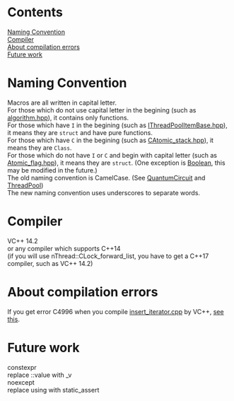# Contents
[Naming Convention](https://github.com/Fdhvdu/lib/blob/master/README.md#naming-convention)<br>
[Compiler](https://github.com/Fdhvdu/lib/blob/master/README.md#compiler)<br>
[About compilation errors](https://github.com/Fdhvdu/lib/blob/master/README.md#about-compilation-errors)<br>
[Future work](https://github.com/Fdhvdu/lib/blob/master/README.md#future-work)
# Naming Convention
Macros are all written in capital letter.<br>
For those which do not use capital letter in the begining (such as [algorithm.hpp](header/algorithm/algorithm.hpp)), it contains only functions.<br>
For those which have `I` in the begining (such as [IThreadPoolItemBase.hpp](https://github.com/Fdhvdu/ThreadPool/blob/master/header/IThreadPoolItemBase.hpp)), it means they are `struct` and have pure functions.<br>
For those which have `C` in the begining (such as [CAtomic_stack.hpp](header/thread/CAtomic_stack.hpp)), it means they are `Class`.<br>
For those which do not have `I` or `C` and begin with capital letter (such as [Atomic_flag.hpp](header/thread/Atomic_flag.hpp)), it means they are `struct`. (One exception is [Boolean](header/tool/Boolean.hpp), this may be modified in the future.)<br>
The old naming convention is CamelCase. (See [QuantumCircuit](https://github.com/Fdhvdu/QuantumCircuit/tree/master/header) and [ThreadPool](https://github.com/Fdhvdu/ThreadPool/tree/master/header))<br>
The new naming convention uses underscores to separate words.
# Compiler
VC++ 14.2<br>
or any compiler which supports C++14<br>
(if you will use nThread::CLock_forward_list, you have to get a C++17 compiler, such as VC++ 14.2)
# About compilation errors
If you get error C4996 when you compile [insert_iterator.cpp](tutorial/insert_iterator.cpp) by VC++, [see this](http://stackoverflow.com/questions/25046829/what-does-use-d-scl-secure-no-warnings-mean).
# Future work
constexpr<br>
replace ::value with _v<br>
noexcept<br>
replace using with static_assert<br>
